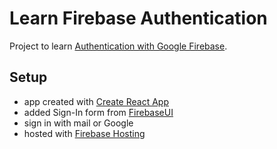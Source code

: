 # Learn Firebase Authentication

Project to learn [Authentication with Google Firebase](https://firebase.google.com/docs/auth).

## Setup

* app created with [Create React App](https://github.com/facebook/create-react-app)
* added Sign-In form from [FirebaseUI](https://github.com/firebase/firebaseui-web-react)
* sign in with mail or Google
* hosted with [Firebase Hosting](https://firebase.google.com/docs/hosting)
